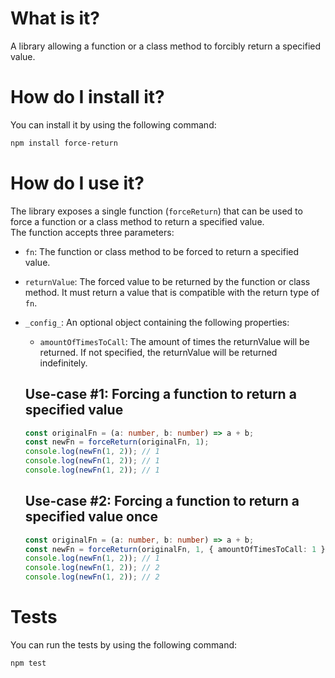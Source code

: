 # What is it?

A library allowing a function or a class method to forcibly return a specified value.

# How do I install it?

You can install it by using the following command:

```bash
npm install force-return
```

# How do I use it?

The library exposes a single function (`forceReturn`) that can be used to force a function or a class method to return a specified value.  
The function accepts three parameters:

- `fn`: The function or class method to be forced to return a specified value.
- `returnValue`: The forced value to be returned by the function or class method. It must return a value that is compatible with the return type of `fn`.
- `_config_`: An optional object containing the following properties:

  - `amountOfTimesToCall`: The amount of times the returnValue will be returned. If not specified, the returnValue will be returned indefinitely.

  ## Use-case #1: Forcing a function to return a specified value

  ```typescript
  const originalFn = (a: number, b: number) => a + b;
  const newFn = forceReturn(originalFn, 1);
  console.log(newFn(1, 2)); // 1
  console.log(newFn(1, 2)); // 1
  console.log(newFn(1, 2)); // 1
  ```

  ## Use-case #2: Forcing a function to return a specified value once

  ```typescript
  const originalFn = (a: number, b: number) => a + b;
  const newFn = forceReturn(originalFn, 1, { amountOfTimesToCall: 1 });
  console.log(newFn(1, 2)); // 1
  console.log(newFn(1, 2)); // 2
  console.log(newFn(1, 2)); // 2
  ```

# Tests

You can run the tests by using the following command:

```bash
npm test
```
